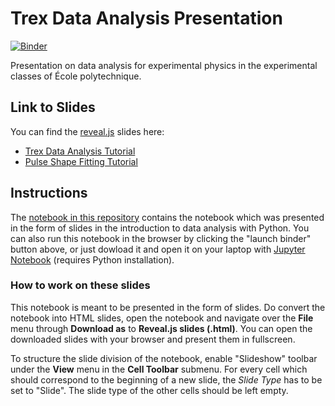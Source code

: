 # Trex Data Analysis Presentation

[![Binder](https://mybinder.org/badge_logo.svg)](https://mybinder.org/v2/gh/axbuchot/-TREX_2022/master)


Presentation on data analysis for experimental physics in the experimental classes of École polytechnique.

## Link to Slides

You can find the [reveal.js](https://github.com/hakimel/reveal.js/) slides here:

* [Trex Data Analysis Tutorial](https://github.com/axbuchot/-TREX_2022/blob/master/TrexAnalysis.ipynb)
* [Pulse Shape Fitting Tutorial](https://github.com/axbuchot/-TREX_2022/blob/master/PulseShapeFit.ipynb)

## Instructions

The [notebook in this repository](TrexAnalysis.ipynb) contains the notebook which was presented in the form of slides in the introduction to data analysis with Python. You can also run this notebook in the browser by clicking the "launch binder" button above, or just dowload it and open it on your laptop with [Jupyter Notebook](https://jupyter.org/) (requires Python installation).

### How to work on these slides

This notebook is meant to be presented in the form of slides. Do convert the notebook into HTML slides, open the notebook and navigate over the __File__ menu through __Download as__ to __Reveal.js slides (.html)__. You can open the downloaded slides with your browser and present them in fullscreen.

To structure the slide division of the notebook, enable "Slideshow" toolbar under the __View__ menu in the __Cell Toolbar__ submenu. For every cell which should correspond to the  beginning of a new slide, the _Slide Type_ has to be set to "Slide". The slide type of the other cells should be left empty.
